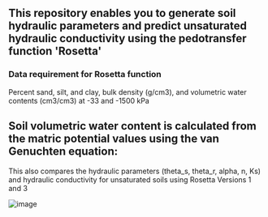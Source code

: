 ## This repository enables you to generate soil  hydraulic parameters and predict unsaturated hydraulic conductivity using the pedotransfer function 'Rosetta'

### Data requirement for Rosetta function
Percent sand, silt, and clay, bulk density (g/cm3), and volumetric water contents (cm3/cm3) at -33 and -1500 kPa

## Soil volumetric water content is calculated from the matric potential values using the van Genuchten equation:


This also compares the hydraulic parameters (theta_s, theta_r, alpha, n, Ks) and hydraulic conductivity for unsaturated soils using Rosetta Versions 1 and 3


![image](https://github.com/MarkBarbadillo/Rosetta-Soilhydraulicconductivity/assets/157748709/3b781a05-5abf-4ba0-9782-230f65226561)

